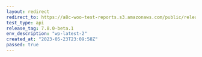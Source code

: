 ```yaml
---
layout: redirect
redirect_to: https://a8c-woo-test-reports.s3.amazonaws.com/public/release/7.8.0-beta.1/wp-latest-2/api/index.html
test_type: api
release_tag: 7.8.0-beta.1
env_description: "wp-latest-2"
created_at: "2023-05-23T23:09:58Z"
passed: true
---
```

